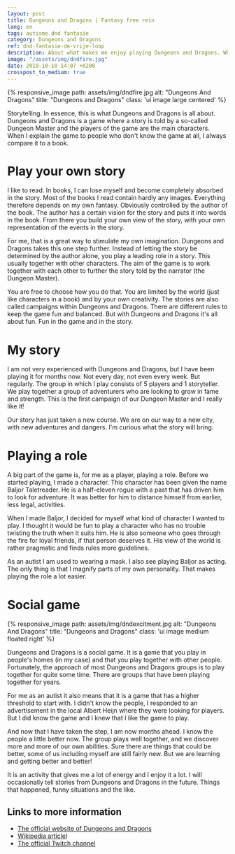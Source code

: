 ```yaml
---
layout: post
title: Dungeons and Dragons | Fantasy free rein
lang: en
tags: autisme dnd fantasie
category: Dungeons and Dragons
ref: dnd-fantasie-de-vrije-loop
description: About what makes me enjoy playing Dungeons and Dragons. What makes it a fun game? And what do I encounter?
image: "/assets/img/dndfire.jpg"
date: 2019-10-10 14:07 +0200
crosspost_to_medium: true
---
```

{% responsive_image path: assets/img/dndfire.jpg alt: "Dungeons And Dragons" title: "Dungeons and Dragons" class: 'ui image large centered' %}

Storytelling. In essence, this is what Dungeons and Dragons is all about. Dungeons and Dragons is a game where a story is told by a so-called Dungeon Master and the players of the game are the main characters. When I explain the game to people who don't know the game at all, I always compare it to a book.

# Play your own story

I like to read. In books, I can lose myself and become completely absorbed in the story. Most of the books I read contain hardly any images. Everything therefore depends on my own fantasy. Obviously controlled by the author of the book. The author has a certain vision for the story and puts it into words in the book. From there you build your own view of the story, with your own representation of the events in the story.

For me, that is a great way to stimulate my own imagination. Dungeons and Dragons takes this one step further. Instead of letting the story be determined by the author alone, you play a leading role in a story. This usually together with other characters. The aim of the game is to work together with each other to further the story told by the narrator (the Dungeon Master).

You are free to choose how you do that. You are limited by the world (just like characters in a book) and by your own creativity. The stories are also called campaigns within Dungeons and Dragons. There are different rules to keep the game fun and balanced. But with Dungeons and Dragons it's all about fun. Fun in the game and in the story.

# My story
I am not very experienced with Dungeons and Dragons, but I have been playing it for months now. Not every day, not even every week. But regularly. The group in which I play consists of 5 players and 1 storyteller. We play together a group of adventurers who are looking to grow in fame and strength. This is the first campaign of our Dungeon Master and I really like it!

Our story has just taken a new course. We are on our way to a new city, with new adventures and dangers. I'm curious what the story will bring.

# Playing a role

A big part of the game is, for me as a player, playing a role. Before we started playing, I made a character. This character has been given the name Baljor Taletreader. He is a half-eleven rogue with a past that has driven him to look for adventure. It was better for him to distance himself from earlier, less legal, activities.

When I made Baljor, I decided for myself what kind of character I wanted to play. I thought it would be fun to play a character who has no trouble twisting the truth when it suits him. He is also someone who goes through the fire for loyal friends, if that person deserves it. His view of the world is rather pragmatic and finds rules more guidelines.

As an autist I am used to wearing a mask. I also see playing Baljor as acting. The only thing is that I magnify parts of my own personality. That makes playing the role a lot easier.

# Social game
{% responsive_image path: assets/img/dndexcitment.jpg alt: "Dungeons And Dragons" title: "Dungeons and Dragons" class: 'ui image medium floated right' %}

Dungeons and Dragons is a social game. It is a game that you play in people's homes (in my case) and that you play together with other people. Fortunately, the approach of most Dungeons and Dragons groups is to play together for quite some time. There are groups that have been playing together for years.

For me as an autist it also means that it is a game that has a higher threshold to start with. I didn't know the people, I responded to an advertisement in the local Albert Heijn where they were looking for players. But I did know the game and I knew that I like the game to play.

And now that I have taken the step, I am now months ahead. I know the people a little better now. The group plays well together, and we discover more and more of our own abilities. Sure there are things that could be better, some of us including myself are still fairly new. But we are learning and getting better and better!

It is an activity that gives me a lot of energy and I enjoy it a lot. I will occasionally tell stories from Dungeons and Dragons in the future. Things that happened, funny situations and the like.

## Links to more information

- [The official website of Dungeons and Dragons](https://dnd.wizards.com/)
- [Wikipedia article](https://en.wikipedia.org/wiki/Dungeons_%26_Dragons))
- [The official Twitch channel](https://www.twitch.tv/dnd)
